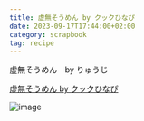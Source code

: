 ```yaml
---
title: 虚無そうめん by クックひなぴ
date: 2023-09-17T17:44:00+02:00
category: scrapbook
tag: recipe
---
```


虚無そうめん　by りゅうじ

[虚無そうめん by クックひなぴ](https://cookpad.com/recipe/7238778)

![image](https://og-image.cookpad.com/recipe/7238778?t=1664415501)